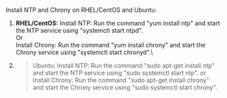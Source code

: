 Install NTP and Chrony on RHEL/CentOS and Ubuntu:

1.  **RHEL/CentOS:**
Install NTP: Run the command "yum install ntp" and start the NTP service using "systemctl start ntpd".\
Or\
Install Chrony: Run the command "yum install chrony" and start the Chrony service using "systemctl start chronyd".\

2. > Ubuntu:
Install NTP: Run the command "sudo apt-get install ntp" and start the NTP service using "sudo systemctl start ntp".
or
Install Chrony: Run the command "sudo apt-get install chrony" and start the Chrony service using "sudo systemctl start chrony".

